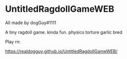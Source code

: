# UntitledRagdollGameWEB

All made by dogGuy#1111

A tiny ragdoll game. kinda fun. physics torture
garlic bred

Play rn:

https://realdogguy.github.io/UntitledRagdollGameWEB/
